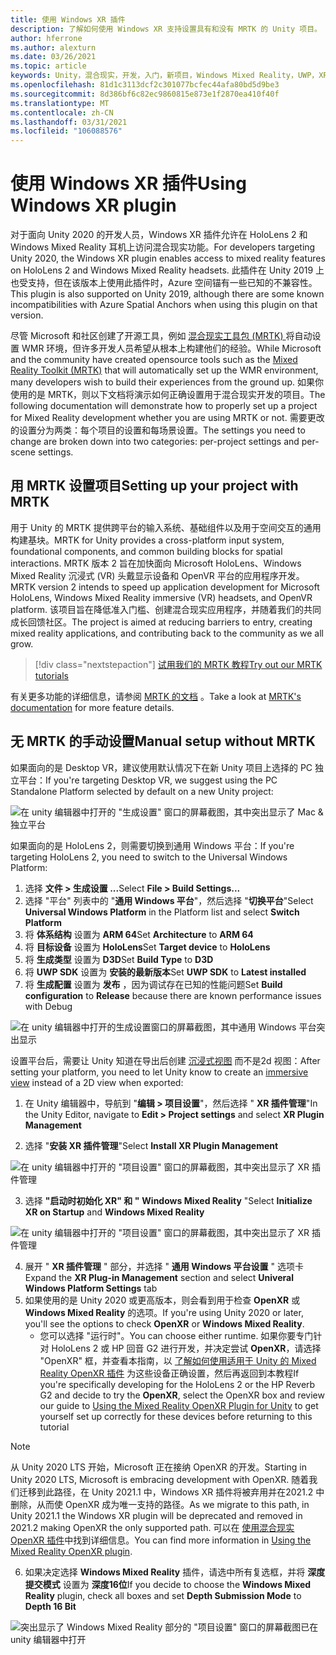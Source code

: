 ```yaml
---
title: 使用 Windows XR 插件
description: 了解如何使用 Windows XR 支持设置具有和没有 MRTK 的 Unity 项目。
author: hferrone
ms.author: alexturn
ms.date: 03/26/2021
ms.topic: article
keywords: Unity，混合现实，开发，入门，新项目，Windows Mixed Reality，UWP，XR，性能，旧，mrtk，Windows
ms.openlocfilehash: 81d1c3113dcf2c301077bcfec44afa80bd5d9be3
ms.sourcegitcommit: 8d386bf6c82ec9860815e873e1f2870ea410f40f
ms.translationtype: MT
ms.contentlocale: zh-CN
ms.lasthandoff: 03/31/2021
ms.locfileid: "106088576"
---
```

# <a name="using-windows-xr-plugin"></a><span data-ttu-id="504ed-104">使用 Windows XR 插件</span><span class="sxs-lookup"><span data-stu-id="504ed-104">Using Windows XR plugin</span></span>

<span data-ttu-id="504ed-105">对于面向 Unity 2020 的开发人员，Windows XR 插件允许在 HoloLens 2 和 Windows Mixed Reality 耳机上访问混合现实功能。</span><span class="sxs-lookup"><span data-stu-id="504ed-105">For developers targeting Unity 2020, the Windows XR plugin enables access to mixed reality features on HoloLens 2 and Windows Mixed Reality headsets.</span></span>  <span data-ttu-id="504ed-106">此插件在 Unity 2019 上也受支持，但在该版本上使用此插件时，Azure 空间锚有一些已知的不兼容性。</span><span class="sxs-lookup"><span data-stu-id="504ed-106">This plugin is also supported on Unity 2019, although there are some known incompatibilities with Azure Spatial Anchors when using this plugin on that version.</span></span>

<span data-ttu-id="504ed-107">尽管 Microsoft 和社区创建了开源工具，例如 [混合现实工具包 (MRTK) ](https://microsoft.github.io/MixedRealityToolkit-Unity/Documentation/Installation.html) 将自动设置 WMR 环境，但许多开发人员希望从根本上构建他们的经验。</span><span class="sxs-lookup"><span data-stu-id="504ed-107">While Microsoft and the community have created opensource tools such as the [Mixed Reality Toolkit (MRTK)](https://microsoft.github.io/MixedRealityToolkit-Unity/Documentation/Installation.html) that will automatically set up the WMR environment, many developers wish to build their experiences from the ground up.</span></span>  <span data-ttu-id="504ed-108">如果你使用的是 MRTK，则以下文档将演示如何正确设置用于混合现实开发的项目。</span><span class="sxs-lookup"><span data-stu-id="504ed-108">The following documentation will demonstrate how to properly set up a project for Mixed Reality development whether you are using MRTK or not.</span></span>  <span data-ttu-id="504ed-109">需要更改的设置分为两类：每个项目的设置和每场景设置。</span><span class="sxs-lookup"><span data-stu-id="504ed-109">The settings you need to change are broken down into two categories: per-project settings and per-scene settings.</span></span>

## <a name="setting-up-your-project-with-mrtk"></a><span data-ttu-id="504ed-110">用 MRTK 设置项目</span><span class="sxs-lookup"><span data-stu-id="504ed-110">Setting up your project with MRTK</span></span>

<span data-ttu-id="504ed-111">用于 Unity 的 MRTK 提供跨平台的输入系统、基础组件以及用于空间交互的通用构建基块。</span><span class="sxs-lookup"><span data-stu-id="504ed-111">MRTK for Unity provides a cross-platform input system, foundational components, and common building blocks for spatial interactions.</span></span> <span data-ttu-id="504ed-112">MRTK 版本 2 旨在加快面向 Microsoft HoloLens、Windows Mixed Reality 沉浸式 (VR) 头戴显示设备和 OpenVR 平台的应用程序开发。</span><span class="sxs-lookup"><span data-stu-id="504ed-112">MRTK version 2 intends to speed up application development for Microsoft HoloLens, Windows Mixed Reality immersive (VR) headsets, and OpenVR platform.</span></span> <span data-ttu-id="504ed-113">该项目旨在降低准入门槛、创建混合现实应用程序，并随着我们的共同成长回馈社区。</span><span class="sxs-lookup"><span data-stu-id="504ed-113">The project is aimed at reducing barriers to entry, creating mixed reality applications, and contributing back to the community as we all grow.</span></span>

> [!div class="nextstepaction"]
> [<span data-ttu-id="504ed-114">试用我们的 MRTK 教程</span><span class="sxs-lookup"><span data-stu-id="504ed-114">Try out our MRTK tutorials</span></span>](https://docs.microsoft.com/windows/mixed-reality/develop/unity/tutorials/mr-learning-base-02?tabs=winxr)

<span data-ttu-id="504ed-115">有关更多功能的详细信息，请参阅 [MRTK 的文档](/windows/mixed-reality/mrtk-unity) 。</span><span class="sxs-lookup"><span data-stu-id="504ed-115">Take a look at [MRTK's documentation](/windows/mixed-reality/mrtk-unity) for more feature details.</span></span>

## <a name="manual-setup-without-mrtk"></a><span data-ttu-id="504ed-116">无 MRTK 的手动设置</span><span class="sxs-lookup"><span data-stu-id="504ed-116">Manual setup without MRTK</span></span>

<span data-ttu-id="504ed-117">如果面向的是 Desktop VR，建议使用默认情况下在新 Unity 项目上选择的 PC 独立平台：</span><span class="sxs-lookup"><span data-stu-id="504ed-117">If you're targeting Desktop VR, we suggest using the PC Standalone Platform selected by default on a new Unity project:</span></span>

![在 unity 编辑器中打开的 "生成设置" 窗口的屏幕截图，其中突出显示了 Mac & 独立平台](images/wmr-config-img-3.png)

<span data-ttu-id="504ed-119">如果面向的是 HoloLens 2，则需要切换到通用 Windows 平台：</span><span class="sxs-lookup"><span data-stu-id="504ed-119">If you're targeting HoloLens 2, you need to switch to the Universal Windows Platform:</span></span>

1.  <span data-ttu-id="504ed-120">选择 **文件 > 生成设置 ...**</span><span class="sxs-lookup"><span data-stu-id="504ed-120">Select **File > Build Settings...**</span></span>
2.  <span data-ttu-id="504ed-121">选择 "平台" 列表中的 "**通用 Windows 平台**"，然后选择 "**切换平台**"</span><span class="sxs-lookup"><span data-stu-id="504ed-121">Select **Universal Windows Platform** in the Platform list and select **Switch Platform**</span></span>
3.  <span data-ttu-id="504ed-122">将 **体系结构** 设置为 **ARM 64**</span><span class="sxs-lookup"><span data-stu-id="504ed-122">Set **Architecture** to **ARM 64**</span></span>
4.  <span data-ttu-id="504ed-123">将 **目标设备** 设置为 **HoloLens**</span><span class="sxs-lookup"><span data-stu-id="504ed-123">Set **Target device** to **HoloLens**</span></span>
5.  <span data-ttu-id="504ed-124">将 **生成类型** 设置为 **D3D**</span><span class="sxs-lookup"><span data-stu-id="504ed-124">Set **Build Type** to **D3D**</span></span>
6.  <span data-ttu-id="504ed-125">将 **UWP SDK** 设置为 **安装的最新版本**</span><span class="sxs-lookup"><span data-stu-id="504ed-125">Set **UWP SDK** to **Latest installed**</span></span>
7.  <span data-ttu-id="504ed-126">将 **生成配置** 设置为 **发布** ，因为调试存在已知的性能问题</span><span class="sxs-lookup"><span data-stu-id="504ed-126">Set **Build configuration** to **Release** because there are known performance issues with Debug</span></span>

![在 unity 编辑器中打开的生成设置窗口的屏幕截图，其中通用 Windows 平台突出显示](images/wmr-config-img-4.png)

<span data-ttu-id="504ed-128">设置平台后，需要让 Unity 知道在导出后创建 [沉浸式视图](../../design/app-views.md) 而不是2d 视图：</span><span class="sxs-lookup"><span data-stu-id="504ed-128">After setting your platform, you need to let Unity know to create an [immersive view](../../design/app-views.md) instead of a 2D view when exported:</span></span>

1. <span data-ttu-id="504ed-129">在 Unity 编辑器中，导航到 "**编辑 > 项目设置**"，然后选择 " **XR 插件管理**"</span><span class="sxs-lookup"><span data-stu-id="504ed-129">In the Unity Editor, navigate to **Edit > Project settings** and select **XR Plugin Management**</span></span>

2. <span data-ttu-id="504ed-130">选择 "**安装 XR 插件管理**"</span><span class="sxs-lookup"><span data-stu-id="504ed-130">Select **Install XR Plugin Management**</span></span>

![在 unity 编辑器中打开的 "项目设置" 窗口的屏幕截图，其中突出显示了 XR 插件管理](images/wmr-config-img-5.png)

3. <span data-ttu-id="504ed-132">选择 **"启动时初始化 XR" 和 "** **Windows Mixed Reality** "</span><span class="sxs-lookup"><span data-stu-id="504ed-132">Select **Initialize XR on Startup** and **Windows Mixed Reality**</span></span>

![在 unity 编辑器中打开的 "项目设置" 窗口的屏幕截图，其中突出显示了 XR 插件管理](images/wmr-config-img-7.png)

4. <span data-ttu-id="504ed-134">展开 " **XR 插件管理** " 部分，并选择 " **通用 Windows 平台设置** " 选项卡</span><span class="sxs-lookup"><span data-stu-id="504ed-134">Expand the **XR Plug-in Management** section and select **Univeral Windows Platform Settings** tab</span></span>
5. <span data-ttu-id="504ed-135">如果使用的是 Unity 2020 或更高版本，则会看到用于检查 **OpenXR** 或 **Windows Mixed Reality** 的选项。</span><span class="sxs-lookup"><span data-stu-id="504ed-135">If you're using Unity 2020 or later, you'll see the options to check **OpenXR** or **Windows Mixed Reality**.</span></span> 
    * <span data-ttu-id="504ed-136">您可以选择 "运行时"。</span><span class="sxs-lookup"><span data-stu-id="504ed-136">You can choose either runtime.</span></span>  <span data-ttu-id="504ed-137">如果你要专门针对 HoloLens 2 或 HP 回音 G2 进行开发，并决定尝试 **OpenXR**，请选择 "OpenXR" 框，并查看本指南，以 [了解如何使用适用于 Unity 的 Mixed Reality OpenXR 插件](openxr-getting-started.md) 为这些设备正确设置，然后再返回到本教程</span><span class="sxs-lookup"><span data-stu-id="504ed-137">If you're specifically developing for the HoloLens 2 or the HP Reverb G2 and decide to try the **OpenXR**, select the OpenXR box and review our guide to [Using the Mixed Reality OpenXR Plugin for Unity](openxr-getting-started.md) to get yourself set up correctly for these devices before returning to this tutorial</span></span>

> [!NOTE]
> <span data-ttu-id="504ed-138">从 Unity 2020 LTS 开始，Microsoft 正在接纳 OpenXR 的开发。</span><span class="sxs-lookup"><span data-stu-id="504ed-138">Starting in Unity 2020 LTS, Microsoft is embracing development with OpenXR.</span></span>  <span data-ttu-id="504ed-139">随着我们迁移到此路径，在 Unity 2021.1 中，Windows XR 插件将被弃用并在2021.2 中删除，从而使 OpenXR 成为唯一支持的路径。</span><span class="sxs-lookup"><span data-stu-id="504ed-139">As we migrate to this path, in Unity 2021.1 the Windows XR plugin will be deprecated and removed in 2021.2 making OpenXR the only supported path.</span></span> <span data-ttu-id="504ed-140">可以在 [使用混合现实 OpenXR 插件](openxr-getting-started.md)中找到详细信息。</span><span class="sxs-lookup"><span data-stu-id="504ed-140">You can find more information in [Using the Mixed Reality OpenXR plugin](openxr-getting-started.md).</span></span>

6. <span data-ttu-id="504ed-141">如果决定选择 **Windows Mixed Reality** 插件，请选中所有复选框，并将 **深度提交模式** 设置为 **深度16位**</span><span class="sxs-lookup"><span data-stu-id="504ed-141">If you decide to choose the **Windows Mixed Reality** plugin, check all boxes and set **Depth Submission Mode** to **Depth 16 Bit**</span></span>

![突出显示了 Windows Mixed Reality 部分的 "项目设置" 窗口的屏幕截图已在 unity 编辑器中打开](images/wmr-config-img-8.png)
